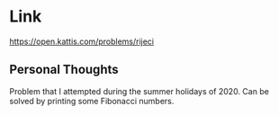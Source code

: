 # Link

https://open.kattis.com/problems/rijeci

## Personal Thoughts

Problem that I attempted during the summer holidays of 2020. Can be solved by printing some Fibonacci numbers.

